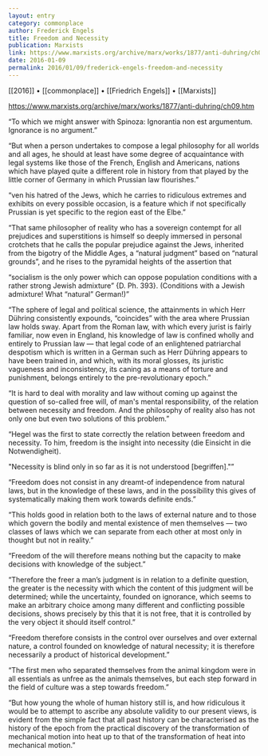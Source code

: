 ```yaml
---
layout: entry
category: commonplace
author: Frederick Engels
title: Freedom and Necessity
publication: Marxists
link: https://www.marxists.org/archive/marx/works/1877/anti-duhring/ch09.htm
date: 2016-01-09
permalink: 2016/01/09/frederick-engels-freedom-and-necessity
---
```


[[2016]] • [[commonplace]] • [[Friedrich Engels]] • [[Marxists]]

https://www.marxists.org/archive/marx/works/1877/anti-duhring/ch09.htm

“To which we might answer with Spinoza: Ignorantia non est argumentum. Ignorance is no argument.”

“But when a person undertakes to compose a legal philosophy for all worlds and all ages, he should at least have some degree of acquaintance with legal systems like those of the French, English and Americans, nations which have played quite a different role in history from that played by the little corner of Germany in which Prussian law flourishes.”

“ven his hatred of the Jews, which he carries to ridiculous extremes and exhibits on every possible occasion, is a feature which if not specifically Prussian is yet specific to the region east of the Elbe.”

“That same philosopher of reality who has a sovereign contempt for all prejudices and superstitions is himself so deeply immersed in personal crotchets that he calls the popular prejudice against the Jews, inherited from the bigotry of the Middle Ages, a “natural judgment” based on “natural grounds”, and he rises to the pyramidal heights of the assertion that

“socialism is the only power which can oppose population conditions with a rather strong Jewish admixture” {D. Ph. 393}. (Conditions with a Jewish admixture! What “natural” German!)”

“The sphere of legal and political science, the attainments in which Herr Dühring consistently expounds, “coincides” with the area where Prussian law holds sway. Apart from the Roman law, with which every jurist is fairly familiar, now even in England, his knowledge of law is confined wholly and entirely to Prussian law — that legal code of an enlightened patriarchal despotism which is written in a German such as Herr Dühring appears to have been trained in, and which, with its moral glosses, its juristic vagueness and inconsistency, its caning as a means of torture and punishment, belongs entirely to the pre-revolutionary epoch.”

“It is hard to deal with morality and law without coming up against the question of so-called free will, of man's mental responsibility, of the relation between necessity and freedom. And the philosophy of reality also has not only one but even two solutions of this problem.”

“Hegel was the first to state correctly the relation between freedom and necessity. To him, freedom is the insight into necessity (die Einsicht in die Notwendigheit).

"Necessity is blind only in so far as it is not understood [begriffen]."”

“Freedom does not consist in any dreamt-of independence from natural laws, but in the knowledge of these laws, and in the possibility this gives of systematically making them work towards definite ends.”

“This holds good in relation both to the laws of external nature and to those which govern the bodily and mental existence of men themselves — two classes of laws which we can separate from each other at most only in thought but not in reality.”

“Freedom of the will therefore means nothing but the capacity to make decisions with knowledge of the subject.”

“Therefore the freer a man’s judgment is in relation to a definite question, the greater is the necessity with which the content of this judgment will be determined; while the uncertainty, founded on ignorance, which seems to make an arbitrary choice among many different and conflicting possible decisions, shows precisely by this that it is not free, that it is controlled by the very object it should itself control.”

“Freedom therefore consists in the control over ourselves and over external nature, a control founded on knowledge of natural necessity; it is therefore necessarily a product of historical development.”

“The first men who separated themselves from the animal kingdom were in all essentials as unfree as the animals themselves, but each step forward in the field of culture was a step towards freedom.”

“But how young the whole of human history still is, and how ridiculous it would be to attempt to ascribe any absolute validity to our present views, is evident from the simple fact that all past history can be characterised as the history of the epoch from the practical discovery of the transformation of mechanical motion into heat up to that of the transformation of heat into mechanical motion.”

